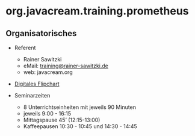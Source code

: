 # org.javacream.training.prometheus

## Organisatorisches

* Referent
  * Rainer Sawitzki
  * eMail: training@rainer-sawitzki.de
  * web: javacream.org

* [Digitales Flipchart](https://docs.google.com/presentation/d/1XPcd-VN3kw5BBLrWFpvv0cpF61uauGWU7o689ZKprB8/edit?usp=sharing)

* Seminarzeiten
  * 8 Unterrichtseinheiten mit jeweils 90 Minuten
  * jeweils 9:00 - 16:15
  * Mittagspause 45’ (12:15-13:00)
  * Kaffeepausen 10:30 - 10:45 und 14:30 - 14:45

  
